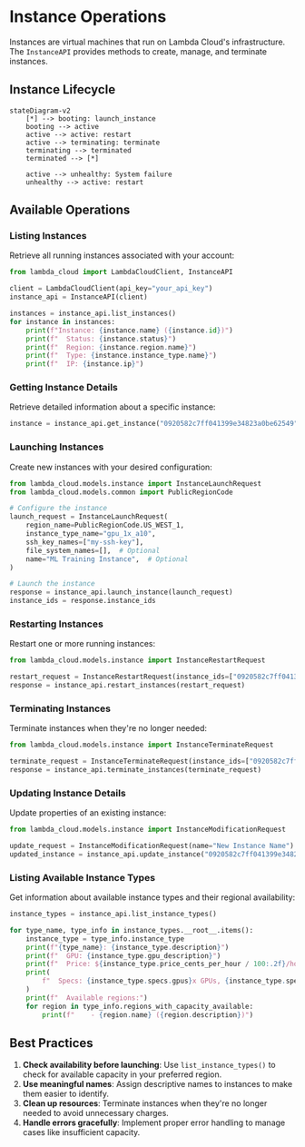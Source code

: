 # Instance Operations

Instances are virtual machines that run on Lambda Cloud's infrastructure. The `InstanceAPI` provides methods to create, manage, and terminate instances.

## Instance Lifecycle

```mermaid
stateDiagram-v2
    [*] --> booting: launch_instance
    booting --> active
    active --> active: restart
    active --> terminating: terminate
    terminating --> terminated
    terminated --> [*]

    active --> unhealthy: System failure
    unhealthy --> active: restart
```

## Available Operations

### Listing Instances

Retrieve all running instances associated with your account:

```python
from lambda_cloud import LambdaCloudClient, InstanceAPI

client = LambdaCloudClient(api_key="your_api_key")
instance_api = InstanceAPI(client)

instances = instance_api.list_instances()
for instance in instances:
    print(f"Instance: {instance.name} ({instance.id})")
    print(f"  Status: {instance.status}")
    print(f"  Region: {instance.region.name}")
    print(f"  Type: {instance.instance_type.name}")
    print(f"  IP: {instance.ip}")
```

### Getting Instance Details

Retrieve detailed information about a specific instance:

```python
instance = instance_api.get_instance("0920582c7ff041399e34823a0be62549")
```

### Launching Instances

Create new instances with your desired configuration:

```python
from lambda_cloud.models.instance import InstanceLaunchRequest
from lambda_cloud.models.common import PublicRegionCode

# Configure the instance
launch_request = InstanceLaunchRequest(
    region_name=PublicRegionCode.US_WEST_1,
    instance_type_name="gpu_1x_a10",
    ssh_key_names=["my-ssh-key"],
    file_system_names=[],  # Optional
    name="ML Training Instance",  # Optional
)

# Launch the instance
response = instance_api.launch_instance(launch_request)
instance_ids = response.instance_ids
```

### Restarting Instances

Restart one or more running instances:

```python
from lambda_cloud.models.instance import InstanceRestartRequest

restart_request = InstanceRestartRequest(instance_ids=["0920582c7ff041399e34823a0be62549"])
response = instance_api.restart_instances(restart_request)
```

### Terminating Instances

Terminate instances when they're no longer needed:

```python
from lambda_cloud.models.instance import InstanceTerminateRequest

terminate_request = InstanceTerminateRequest(instance_ids=["0920582c7ff041399e34823a0be62549"])
response = instance_api.terminate_instances(terminate_request)
```

### Updating Instance Details

Update properties of an existing instance:

```python
from lambda_cloud.models.instance import InstanceModificationRequest

update_request = InstanceModificationRequest(name="New Instance Name")
updated_instance = instance_api.update_instance("0920582c7ff041399e34823a0be62549", update_request)
```

### Listing Available Instance Types

Get information about available instance types and their regional availability:

```python
instance_types = instance_api.list_instance_types()

for type_name, type_info in instance_types.__root__.items():
    instance_type = type_info.instance_type
    print(f"{type_name}: {instance_type.description}")
    print(f"  GPU: {instance_type.gpu_description}")
    print(f"  Price: ${instance_type.price_cents_per_hour / 100:.2f}/hour")
    print(
        f"  Specs: {instance_type.specs.gpus}x GPUs, {instance_type.specs.vcpus} vCPUs, {instance_type.specs.memory_gib} GiB RAM"
    )
    print(f"  Available regions:")
    for region in type_info.regions_with_capacity_available:
        print(f"    - {region.name} ({region.description})")
```

## Best Practices

1. **Check availability before launching**: Use `list_instance_types()` to check for available capacity in your preferred region.
2. **Use meaningful names**: Assign descriptive names to instances to make them easier to identify.
3. **Clean up resources**: Terminate instances when they're no longer needed to avoid unnecessary charges.
4. **Handle errors gracefully**: Implement proper error handling to manage cases like insufficient capacity.
